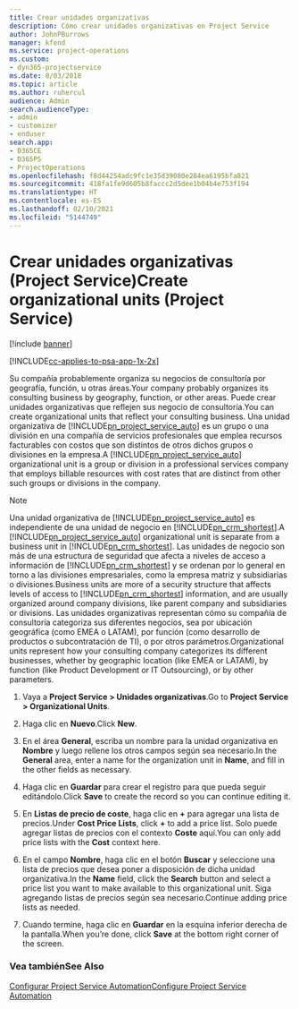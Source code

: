 ```yaml
---
title: Crear unidades organizativas
description: Cómo crear unidades organizativas en Project Service
author: JohnPBurrows
manager: kfend
ms.service: project-operations
ms.custom:
- dyn365-projectservice
ms.date: 8/03/2018
ms.topic: article
ms.author: ruhercul
audience: Admin
search.audienceType:
- admin
- customizer
- enduser
search.app:
- D365CE
- D365PS
- ProjectOperations
ms.openlocfilehash: f8d44254adc9fc1e35d39080e284ea6195bfa821
ms.sourcegitcommit: 418fa1fe9d605b8faccc2d5dee1b04b4e753f194
ms.translationtype: HT
ms.contentlocale: es-ES
ms.lasthandoff: 02/10/2021
ms.locfileid: "5144749"
---
```

# <a name="create-organizational-units-project-service"></a><span data-ttu-id="c7d67-103">Crear unidades organizativas (Project Service)</span><span class="sxs-lookup"><span data-stu-id="c7d67-103">Create organizational units (Project Service)</span></span>

[!include [banner](../includes/psa-now-project-operations.md)]

[!INCLUDE[cc-applies-to-psa-app-1x-2x](../includes/cc-applies-to-psa-app-1x-2x.md)]

<span data-ttu-id="c7d67-104">Su compañía probablemente organiza su negocios de consultoría por geografía, función, u otras áreas.</span><span class="sxs-lookup"><span data-stu-id="c7d67-104">Your company probably organizes its consulting business by geography, function, or other areas.</span></span> <span data-ttu-id="c7d67-105">Puede crear unidades organizativas que reflejen sus negocio de consultoría.</span><span class="sxs-lookup"><span data-stu-id="c7d67-105">You can create organizational units that reflect your consulting business.</span></span> <span data-ttu-id="c7d67-106">Una unidad organizativa de [!INCLUDE[pn_project_service_auto](../includes/pn-project-service-auto.md)] es un grupo o una división en una compañía de servicios profesionales que emplea recursos facturables con costos que son distintos de otros dichos grupos o divisiones en la empresa.</span><span class="sxs-lookup"><span data-stu-id="c7d67-106">A [!INCLUDE[pn_project_service_auto](../includes/pn-project-service-auto.md)] organizational unit is a group or division in a professional services company that employs billable resources with cost rates that are distinct from other such groups or divisions in the company.</span></span>  
  
> [!NOTE]
>  <span data-ttu-id="c7d67-107">Una unidad organizativa de [!INCLUDE[pn_project_service_auto](../includes/pn-project-service-auto.md)] es independiente de una unidad de negocio en [!INCLUDE[pn_crm_shortest](../includes/pn-crm-shortest.md)].</span><span class="sxs-lookup"><span data-stu-id="c7d67-107">A [!INCLUDE[pn_project_service_auto](../includes/pn-project-service-auto.md)] organizational unit is separate from a business unit in [!INCLUDE[pn_crm_shortest](../includes/pn-crm-shortest.md)].</span></span> <span data-ttu-id="c7d67-108">Las unidades de negocio son más de una estructura de seguridad que afecta a niveles de acceso a información de [!INCLUDE[pn_crm_shortest](../includes/pn-crm-shortest.md)] y se ordenan por lo general en torno a las divisiones empresariales, como la empresa matriz y subsidiarias o divisiones.</span><span class="sxs-lookup"><span data-stu-id="c7d67-108">Business units are more of a security structure that affects levels of access to [!INCLUDE[pn_crm_shortest](../includes/pn-crm-shortest.md)] information, and are usually organized around company divisions, like parent company and subsidiaries or divisions.</span></span> <span data-ttu-id="c7d67-109">Las unidades organizativas representan cómo su compañía de consultoría categoriza sus diferentes negocios, sea por ubicación geográfica (como EMEA o LATAM), por función (como desarrollo de productos o subcontratación de TI), o por otros parámetros.</span><span class="sxs-lookup"><span data-stu-id="c7d67-109">Organizational units represent how your consulting company categorizes its different businesses, whether by geographic location (like EMEA or LATAM), by function (like Product Development or IT Outsourcing), or by other parameters.</span></span>  
  
1.  <span data-ttu-id="c7d67-110">Vaya a **Project Service > Unidades organizativas**.</span><span class="sxs-lookup"><span data-stu-id="c7d67-110">Go to **Project Service > Organizational Units**.</span></span>  
  
2.  <span data-ttu-id="c7d67-111">Haga clic en **Nuevo**.</span><span class="sxs-lookup"><span data-stu-id="c7d67-111">Click **New**.</span></span>  
  
3.  <span data-ttu-id="c7d67-112">En el área **General**, escriba un nombre para la unidad organizativa en **Nombre** y luego rellene los otros campos según sea necesario.</span><span class="sxs-lookup"><span data-stu-id="c7d67-112">In the **General** area, enter a name for the organization unit in **Name**, and fill in the other fields as necessary.</span></span>  
  
4.  <span data-ttu-id="c7d67-113">Haga clic en **Guardar** para crear el registro para que pueda seguir editándolo.</span><span class="sxs-lookup"><span data-stu-id="c7d67-113">Click **Save** to create the record so you can continue editing it.</span></span>  
  
5.  <span data-ttu-id="c7d67-114">En **Listas de precio de coste**, haga clic en **+** para agregar una lista de precios.</span><span class="sxs-lookup"><span data-stu-id="c7d67-114">Under **Cost Price Lists**, click **+** to add a price list.</span></span> <span data-ttu-id="c7d67-115">Solo puede agregar listas de precios con el contexto **Coste** aquí.</span><span class="sxs-lookup"><span data-stu-id="c7d67-115">You can only add price lists with the **Cost** context here.</span></span>  
  
6.  <span data-ttu-id="c7d67-116">En el campo **Nombre**, haga clic en el botón **Buscar** y seleccione una lista de precios que desea poner a disposición de dicha unidad organizativa.</span><span class="sxs-lookup"><span data-stu-id="c7d67-116">In the **Name** field, click the **Search** button and select a price list you want to make available to this organizational unit.</span></span> <span data-ttu-id="c7d67-117">Siga agregando listas de precios según sea necesario.</span><span class="sxs-lookup"><span data-stu-id="c7d67-117">Continue adding price lists as needed.</span></span>  
  
7.  <span data-ttu-id="c7d67-118">Cuando termine, haga clic en **Guardar** en la esquina inferior derecha de la pantalla.</span><span class="sxs-lookup"><span data-stu-id="c7d67-118">When you’re done, click **Save** at the bottom right corner of the screen.</span></span>  
  
### <a name="see-also"></a><span data-ttu-id="c7d67-119">Vea también</span><span class="sxs-lookup"><span data-stu-id="c7d67-119">See Also</span></span>  
 [<span data-ttu-id="c7d67-120">Configurar Project Service Automation</span><span class="sxs-lookup"><span data-stu-id="c7d67-120">Configure Project Service Automation</span></span>](../psa/configure.md)
